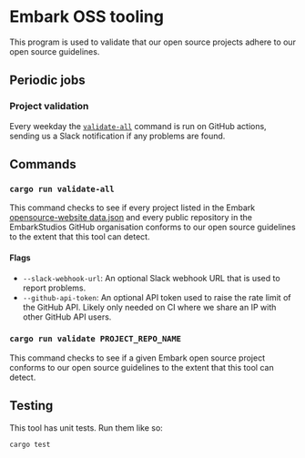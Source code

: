 # Embark OSS tooling

This program is used to validate that our open source projects adhere to our open source guidelines.

## Periodic jobs

### Project validation

Every weekday the [`validate-all`](#cargo-run-validate-all) command is run on GitHub actions, sending us a Slack notification if any problems are found.

## Commands

### `cargo run validate-all`

This command checks to see if every project listed in the Embark
[opensource-website data.json][data.json] and every public repository in the
EmbarkStudios GitHub organisation conforms to our open source guidelines to
the extent that this tool can detect.

[data.json]: https://github.com/EmbarkStudios/opensource-website/blob/main/data.json

#### Flags

- `--slack-webhook-url`: An optional Slack webhook URL that is used to report problems.
- `--github-api-token`: An optional API token used to raise the rate limit of the GitHub API. Likely only needed on CI where we share an IP with other GitHub API users.

### `cargo run validate PROJECT_REPO_NAME`

This command checks to see if a given Embark open source project conforms to our open source guidelines to the extent that this tool can detect.

## Testing

This tool has unit tests. Run them like so:

```shell
cargo test
```
